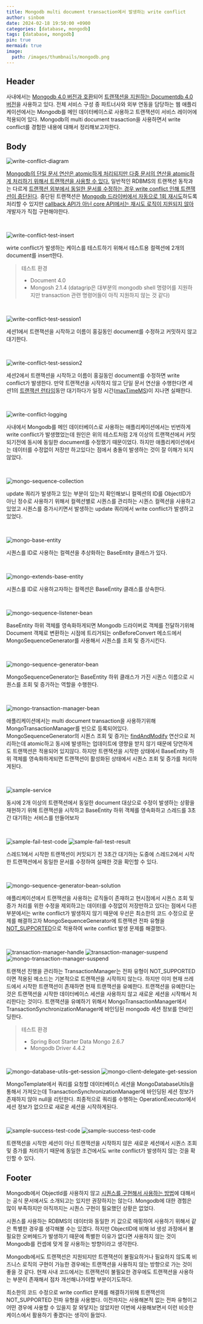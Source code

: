```yaml
---
title: Mongodb multi document transaction에서 발생하는 write conflict 
author: sinbom
date: 2024-02-18 19:50:00 +0900
categories: [database, mongodb]
tags: [database, mongodb]
pin: true 
mermaid: true
image:
  path: /images/thumbnails/mongodb.png
---
```


## Header
사내에서는 [Mongodb 4.0 버전과 호환](https://docs.aws.amazon.com/ko_kr/documentdb/latest/developerguide/compatibility.html)되어 [트랜잭션을 지원하는 Documentdb 4.0 버전](https://www.mongodb.com/docs/v4.0/core/transactions/)을 사용하고 있다. 
전체 서비스 구성 중 파트너사와 외부 연동을 담당하는 웹 애플리케이션에서는 Mongodb를 메인 데이터베이스로 사용하고 트랜잭션이 서비스 레이어에 적용되어 있다.
Mongodb의 multi document trasaction을 사용하면서 write conflict를 경험한 내용에 대해서 정리해보고자한다.

## Body

![write-conflict-diagram](https://cdn.jsdelivr.net/gh/sinbom/static-resource@master/images/2024-02-15-1/write-conflict-diagram.png)

[Mongodb의 단일 문서 연산은 atomic하게 처리되지만 다중 문서의 연산을 atomic하게 처리하기 위해서 트랜잭션을 사용할 수 있다.](https://www.mongodb.com/docs/manual/core/write-operations-atomicity/#atomicity)
일반적인 RDBMS의 트랜잭션 동작과는 다르게 [트랜잭션 외부에서 동일한 문서를 수정하는 경우 write conflict 인해 트랜잭션이 중단된다](https://www.mongodb.com/docs/manual/core/transactions-production-consideration/#in-progress-transactions-and-write-conflicts).
중단된 트랜잭션은 [Mongodb 드라이버에서 자동으로 1회 재시도](https://www.mongodb.com/docs/manual/core/retryable-writes/)하도록 처리할 수 있지만
[callback API가 아닌 core API에서는 재시도 로직이 지원되지 않아](https://www.mongodb.com/docs/manual/core/transactions-in-applications/) 개발자가 직접 구현해야한다.

<br/>

![write-conflict-test-insert](https://cdn.jsdelivr.net/gh/sinbom/static-resource@master/images/2024-02-15-1/write-conflict-test-insert.png)

wirte conflict가 발생하는 케이스를 테스트하기 위해서 테스트용 컬렉션에 2개의 document를 insert한다.
> 테스트 환경
> - Document 4.0
> - Mongosh 2.1.4 (datagrip은 대부분의 mongodb shell 명령어를 지원하지만 transaction 관련 명령어들이 아직 지원하지 않는 것 같다)

<br/>

![write-conflict-test-session1](https://cdn.jsdelivr.net/gh/sinbom/static-resource@master/images/2024-02-15-1/write-conflict-test-session1.png)

세션1에서 트랜잭션을 시작하고 이름이 홍길동인 document를 수정하고 커밋하지 않고 대기한다.

<br/>

![write-conflict-test-session2](https://cdn.jsdelivr.net/gh/sinbom/static-resource@master/images/2024-02-15-1/write-conflict-test-session2.png)

세션2에서 트랜잭션을 시작하고 이름이 홍길동인 document를 수정하면 write conflict가 발생한다.
만약 트랜잭션을 시작하지 않고 단일 문서 연산을 수행한다면 세션1의 [트랜잭션 런타임](https://www.mongodb.com/docs/manual/core/transactions-production-consideration/#runtime-limit)동안 대기하다가 
일정 시간([maxTimeMS](https://www.mongodb.com/docs/manual/tutorial/terminate-running-operations/#maxtimems))이 지나면 실패한다.

<br/>

![write-conflict-logging](https://cdn.jsdelivr.net/gh/sinbom/static-resource@master/images/2024-02-15-1/write-conflict-logging.png)

사내에서 Mongodb를 메인 데이터베이스로 사용하는 애플리케이션에서는 빈번하게 write conflict가 발생했었는데 원인은 위의 테스트처럼 2개 이상의
트랜잭션에서 커밋되기전에 동시에 동일한 document를 수정했기 때문이었다. 하지만 애플리케이션에서는 데이터를 수정없이 저장만 하고있다는 점에서 충돌이 발생하는 것이 잘 이해가 되지 않았다.

<br/>

![mongo-sequence-collection](https://cdn.jsdelivr.net/gh/sinbom/static-resource@master/images/2024-02-15-1/mongo-sequence-collection.png)

update 쿼리가 발생하고 있는 부분이 있는지 확인해보니 컬렉션의 ID를 ObjectID가 아닌 정수로 사용하기 위해서 컬렉션별로 시퀀스를 관리하는
시퀀스 컬렉션을 사용하고 있었고 시퀀스를 증가시키면서 발생하는 update 쿼리에서 write conflict가 발생하고 있었다.

<br/>

![mongo-base-entity](https://cdn.jsdelivr.net/gh/sinbom/static-resource@master/images/2024-02-15-1/mongo-base-entity.png)

시퀀스를 ID로 사용하는 컬렉션을 추상화하는 BaseEntity 클래스가 있다.

<br/>

![mongo-extends-base-entity](https://cdn.jsdelivr.net/gh/sinbom/static-resource@master/images/2024-02-15-1/mongo-extends-base-entity.png)

시퀀스를 ID로 사용하고자하는 컬렉션은 BaseEntity 클래스를 상속한다.

<br/>

![mongo-sequence-listener-bean](https://cdn.jsdelivr.net/gh/sinbom/static-resource@master/images/2024-02-15-1/mongo-sequence-listener-bean.png)

BaseEntity 하위 객체를 영속화하게되면 Mongodb 드라이버로 객체를 전달하기위해 Document 객체로 변환하는 시점에 트리거되는 onBeforeConvert 메소드에서 MongoSequenceGenerator를 사용해서
시퀀스를 조회 및 증가시킨다.

<br/>

![mongo-sequence-generator-bean](https://cdn.jsdelivr.net/gh/sinbom/static-resource@master/images/2024-02-15-1/mongo-sequence-generator-bean.png)

MongoSequenceGenerator는 BaseEntity 하위 클래스가 가진 시퀀스 이름으로 시퀀스를 조회 및 증가하는 역할을 수행한다.

<br/>

![mongo-transaction-manager-bean](https://cdn.jsdelivr.net/gh/sinbom/static-resource@master/images/2024-02-15-1/mongo-transaction-manager-bean.png)

애플리케이션에서는 multi document transaction을 사용하기위해 MongoTransactionManager를 빈으로 등록되어있다.
MongoSequenceGenerator의 시퀀스 조회 및 증가는 [findAndModify](https://www.mongodb.com/docs/manual/core/write-operations-atomicity/#concurrency-control) 연산으로 처리하는데
atomic하고 동시에 발생하는 업데이트에 영향을 받지 않기 때문에 당연하게도 트랜잭션은 적용되어 있지않다. 하지만 트랜잭션을 시작한 상태에서 BaseEntity 하위 객체를 영속화하게되면 트랜잭션이 활성화된 상태에서 시퀀스 조회 및 증가를 처리하게된다.

<br/>

![sample-service](https://cdn.jsdelivr.net/gh/sinbom/static-resource@master/images/2024-02-15-1/sample-service.png)

동시에 2개 이상의 트랜잭션에서 동일한 document 대상으로 수정이 발생하는 상황을 재현하기 위해 
트랜잭션을 시작하고 BaseEntity 하위 객체를 영속화하고 스레드를 3초간 대기하는 서비스를 만들어보자

<br/>

![sample-fail-test-code](https://cdn.jsdelivr.net/gh/sinbom/static-resource@master/images/2024-02-15-1/sample-fail-test-code.png)
![sample-fail-test-result](https://cdn.jsdelivr.net/gh/sinbom/static-resource@master/images/2024-02-15-1/sample-fail-test-result.png)

스레드1에서 시작한 트랜잭션이 커밋되기 전 3초간 대기하는 도중에 스레드2에서 시작한 트랜잭션에서 동일한 문서를 수정하여 실패한 것을 확인할 수 있다.

<br/>

![mongo-sequence-generator-bean-solution](https://cdn.jsdelivr.net/gh/sinbom/static-resource@master/images/2024-02-15-1/mongo-sequence-generator-bean-solution.png)

애플리케이션에서 트랜잭션을 사용하는 로직들이 존재하고 현시점에서 시퀀스 조회 및 증가 처리를 위한 수정을 제외하고는
데이터를 수정없이 저장만하고 있다는 점에서 다른 부분에서는 write conflict가 발생하지 않기 때문에 우선은 최소한의 코드 수정으로 문제를 해결하고자
MongoSequenceGenerator에 트랜잭션 전파 유형을 [NOT_SUPPORTED](https://docs.spring.io/spring-framework/docs/current/javadoc-api/org/springframework/transaction/annotation/Propagation.html#NOT_SUPPORTED)으로 적용하여 write conflict 발생 문제를 해결했다.

<br/>

![transaction-manager-handle](https://cdn.jsdelivr.net/gh/sinbom/static-resource@master/images/2024-02-15-1/transaction-manager-handle.png)
![transaction-manager-suspend](https://cdn.jsdelivr.net/gh/sinbom/static-resource@master/images/2024-02-15-1/transaction-manager-suspend.png)
![mongo-transaction-manager-suspend](https://cdn.jsdelivr.net/gh/sinbom/static-resource@master/images/2024-02-15-1/mongo-transaction-manager-suspend.png)

트랜잭션 진행을 관리하는 TransactionManager는 전파 유형이 NOT_SUPPORTED이면 적용된 메소드는 기본적으로 트랜잭션을 시작하지 않는다. 
하지만 이미 현재 쓰레드에서 시작한 트랜잭션이 존재하면 현재 트랜잭션을 유예한다.
트랜잭션을 유예한다는 것은 트랜잭션을 시작한 데이터베이스 세션을 사용하지 않고 새로운 세션을 시작해서 처리한다는 것이다.
트랜잭션을 유예하기 위해서 MongoTransactionManager에서 TransactionSynchronizationManager에 바인딩된 mongodb 세션 정보를 언바인딩한다.
> 테스트 환경
> - Spring Boot Starter Data Mongo 2.6.7
> - Mongodb Driver 4.4.2

<br/>

![mongo-database-utils-get-session](https://cdn.jsdelivr.net/gh/sinbom/static-resource@master/images/2024-02-15-1/mongo-database-utils-get-session.png)
![mongo-client-delegate-get-session](https://cdn.jsdelivr.net/gh/sinbom/static-resource@master/images/2024-02-15-1/mongo-client-delegate-get-session.png)

MongoTemplate에서 쿼리를 요청할 데이터베이스 세션을 MongoDatabaseUtils을 통해서 가져오는데 TransactionSynchronizationManager에 바인딩된 세션 정보가 존재하지 않아 null을 리턴한다.
최종적으로 쿼리를 수행하는 OperationExecutor에서 세션 정보가 없으므로 새로운 세션을 시작하게된다.

<br/>

![sample-success-test-code](https://cdn.jsdelivr.net/gh/sinbom/static-resource@master/images/2024-02-15-1/sample-success-test-code.png)
![sample-success-test-code](https://cdn.jsdelivr.net/gh/sinbom/static-resource@master/images/2024-02-15-1/sample-success-test-result.png)

트랜잭션을 시작한 세션이 아닌 트랜잭션을 시작하지 않은 새로운 세션에서 시퀀스 조회 및 증가를 처리하기 때문에 동일한 조건에서도 write conflict가 발생하지 않는 것을 확인할 수 있다.

## Footer
Mongodb에서 ObjectId를 사용하지 않고 [시퀀스를 구현해서 사용하는 방법](https://www.mongodb.com/docs/v3.0/tutorial/create-an-auto-incrementing-field/)에 대해서는 공식 문서에서도 소개되고는 있지만 권장하지는 않는다.
Mongodb에 대한 경험은 많이 부족하지만 아직까지는 시퀀스 구현이 필요했던 상황은 없었다.

시퀀스를 사용하는 RDBMS의 데이터와 동일한 키 값으로 매핑하여 사용하기 위해서 같은 특별한 경우를 생각해볼 수는 있겠다. 
하지만 ObjectID에 비해 Id 생성 과정에서 불필요한 오버헤드가 발생하기 때문에 특별한 이유가 없다면 사용하지 않는 것이 Mongodb를 컨셉에 맞게 잘 사용하는 방향이라고 생각한다.

Mongodb에서도 트랜잭션은 지원되지만 트랜잭션이 불필요하거나 필요하지 않도록 비즈니스 로직의 구현이 가능한 경우에는 트랜잭션을 사용하지 않는 방향으로 가는 것이 좋을 것 같다.
현재 사내 코드에서는 트랜잭션이 불필요한 경우에도 트랜잭션을 사용하는 부분이 존재해서 점차 개선해나가야할 부분이기도하다.

최소한의 코드 수정으로 write conflict 문제를 해결하기위해 트랜잭션의 NOT_SUPPORTED 전파 유형을 사용했다. 이전까지는 사용해본적 없는 전파 유형이고 어떤 경우에 사용할 수 있을지
잘 와닿지는 않았지만 이번에 사용해보면서 이런 비슷한 케이스에서 활용하기 좋겠다는 생각이 들었다.
